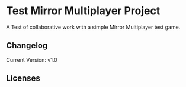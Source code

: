 # Test Mirror Multiplayer Project
A Test of collaborative work with a simple Mirror Multiplayer test game.


## Changelog
Current Version: v1.0

## Licenses
